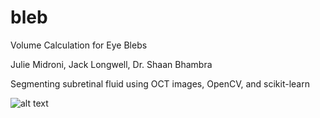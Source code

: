 # bleb
Volume Calculation for Eye Blebs

Julie Midroni, Jack Longwell, Dr. Shaan Bhambra

Segmenting subretinal fluid using OCT images, OpenCV, and scikit-learn


![alt text](https://github.com/jui434/SBSA/blob/main/movie.gif "raw and annotated scans")

